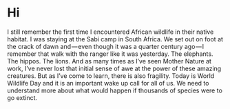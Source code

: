 # Hi

I still remember the first time I encountered African wildlife in their native habitat. I was staying at the Sabi camp in South Africa. We set out on foot at the crack of dawn and — even though it was a quarter century ago — I remember that walk with the ranger like it was yesterday. The elephants. The hippos. The lions. And as many times as I’ve seen Mother Nature at work, I’ve never lost that initial sense of awe at the power of these amazing creatures. But as I’ve come to learn, there is also fragility.
Today is World Wildlife Day and it is an important wake up call for all of us. We need to understand more about what would happen if thousands of species were to go extinct.
